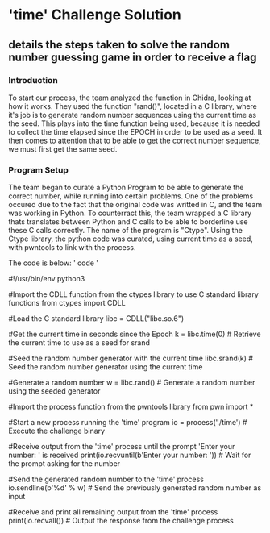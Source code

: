 # 'time' Challenge Solution

## details the steps taken to solve the random number guessing game in order to receive a flag

### Introduction
To start our process, the team analyzed the function in Ghidra, looking at how it works. They used the function "rand()", located in a C library, where it's job is to generate random number sequences using the current time as the seed. This plays into the time function being used, because it is needed to collect the time elapsed since the EPOCH in order to be used as a seed. It then comes to attention that to be able to get the correct number sequence, we must first get the same seed.

### Program Setup
The team began to curate a Python Program to be able to generate the correct number, while running into certain problems. One of the problems occured due to the fact that the original code was writted in C, and the team was working in Python. To counterract this, the team wrapped a C library thats translates between Python and C calls to be able to borderline use these C calls correctly. The name of the program is "Ctype". 
Using the Ctype library, the python code was curated, using current time as a seed, with pwntools to link with the process. 

The code is below:
' code '

#!/usr/bin/env python3

#Import the CDLL function from the ctypes library to use C standard library functions
from ctypes import CDLL

#Load the C standard library
libc = CDLL("libc.so.6")

#Get the current time in seconds since the Epoch
k = libc.time(0)  # Retrieve the current time to use as a seed for srand

#Seed the random number generator with the current time
libc.srand(k)  # Seed the random number generator using the current time

#Generate a random number
w = libc.rand()  # Generate a random number using the seeded generator

#Import the process function from the pwntools library
from pwn import *

#Start a new process running the 'time' program
io = process('./time')  # Execute the challenge binary

#Receive output from the 'time' process until the prompt 'Enter your number: ' is received
print(io.recvuntil(b'Enter your number: '))  # Wait for the prompt asking for the number

#Send the generated random number to the 'time' process
io.sendline(b'%d' % w)  # Send the previously generated random number as input

#Receive and print all remaining output from the 'time' process
print(io.recvall())  # Output the response from the challenge process


